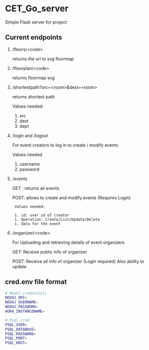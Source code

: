 # CET_Go_server
Simple Flask server for project

## Current endpoints

1. /floors/\<code\>
	
	returns the url to svg floormap

1. /floorplan/\<code\>

	returns floormap svg

1. /shortestpath?src=\<room\>&dest=\<room\>

	returns shortest path

	Values needed:

	1. src
	1. dest
	1. dept

1. /login and /logout 

	For event creators to log in to create / modify events

	Values needed
	
	1. username
	1. password

1. /events 
	
	GET : returns all events
	
	POST: allows to create and modify events (Requires Login)

		Values needed:

		1. id: user id of creator
		1. Operation: Create/List/Update/Delete
		1. data for the event

1. /organizer/\<code\>

	For Uploading and retrieving details of event organizers

	GET: Receive public info of organizer

	POST: Receive all info of organizer (Login required)
		Also ability to update


## cred.env file format

```sh
# Neo4J credentials
NEO4J_URI=
NEO4J_USERNAME=
NEO4J_PASSWORD=
AURA_INSTANCENAME=

# Psql cred
PSQL_USER=
PSQL_DATABASE=
PSQL_PASSWORD=
PSQL_PORT=
PSQL_HOST=
```
